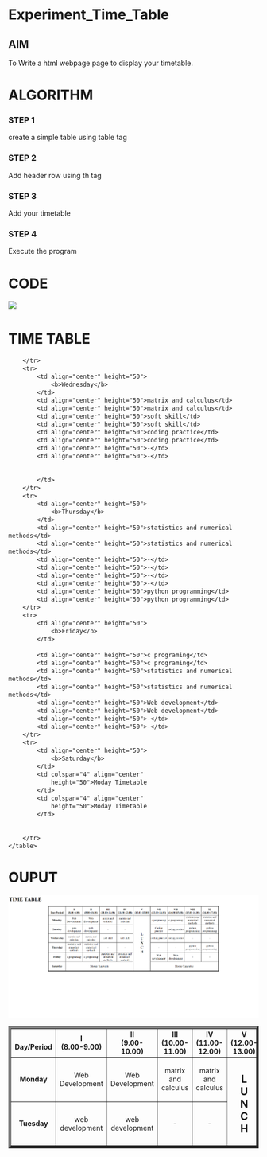 # Experiment_Time_Table

## AIM
To Write a html webpage page to display your timetable.

# ALGORITHM
### STEP 1
create a simple table using table tag
### STEP 2
Add header row using th tag
### STEP 3
Add your timetable
### STEP 4
Execute the program

# CODE
<!DOCTYPE html>
<html>

<body>
    <img src="C:\Users\SEC\Desktop\logo.png">
	<h1>TIME TABLE</h1>
	<table border="5" cellspacing="0" align="center">
		<!--<caption>Timetable</caption>-->
		<tr>
			<td align="center" height="50"
				width="100"><br>
				<b>Day/Period</b></br>
			</td>
			<td align="center" height="50"
				width="100">
				<b>I<br>(8.00-9.00)</b>
			</td>
			<td align="center" height="50"
				width="100">
				<b>II<br>(9.00-10.00)</b>
			</td>
			<td align="center" height="50"
				width="100">
				<b>III<br>(10.00-11.00)</b>
			</td>
			<td align="center" height="50"
				width="100">
				<b>IV<br>(11.00-12.00)</b>
			</td>
			<td align="center" height="50"
				width="100">
				<b>V<br>(12.00-13.00)</b>
			</td>
			<td align="center" height="50"
				width="100">
				<b>VI<br>(13.00-14.00)</b>
			</td>
			<td align="center" height="50"
				width="100">
				<b>VII<br>(14.00-15.00)</b>
			</td>
			<td align="center" height="50"
				width="100">
				<b>VIII<br>(15.00-16.00)</b>
			</td>
            <td align="center" height="50"
				width="100">
				<b>XI<br>(16.00-17.00)</b>
			</td>
		</tr>
		<tr>
			<td align="center" height="50">
				<b>Monday</b></td>
			<td align="center" height="50">Web Development</td>
			<td align="center" height="50">Web Development</td>
			<td align="center" height="50">matrix and calculus</td>
            <td align="center" height="50">matrix and calculus</td>
			<td rowspan="6" align="center" height="50">
				<h2>L<br>U<br>N<br>C<br>H</h2>
			</td>
			<td align="center" height="50">c programing</td>
			<td align="center" height="50">c programing</td>
            <td align="center" height="50">statistics and numerical methods</td>
            <td align="center" height="50">statistics and numerical methods</td>
		</tr>
		<tr>
			<td align="center" height="50">
				<b>Tuesday</b>
			</td>
			</td>
			<td align="center" height="50">web development</td>
			<td align="center" height="50">web development</td>
			<td align="center" height="50">-</td>
			<td align="center" height="50">-</td>
            <td align="center" height="50">Coding practice</td>
            <td align="center" height="50">coding practice</td>
            <td align="center" height="50">python programming</td>
            <td align="center" height="50">python programming</td>

		</tr>
		<tr>
			<td align="center" height="50">
				<b>Wednesday</b>
			</td>
			<td align="center" height="50">matrix and calculus</td>
			<td align="center" height="50">matrix and calculus</td>
			<td align="center" height="50">soft skill</td>
			<td align="center" height="50">soft skill</td>
			<td align="center" height="50">coding practice</td>
			<td align="center" height="50">coding practice</td>
            <td align="center" height="50">-</td>
            <td align="center" height="50">-</td>


			</td>
		</tr>
		<tr>
			<td align="center" height="50">
				<b>Thursday</b>
			</td>
			<td align="center" height="50">statistics and numerical methods</td>
			<td align="center" height="50">statistics and numerical methods</td>
			<td align="center" height="50">-</td>
            <td align="center" height="50">-</td>
			<td align="center" height="50">-</td>
            <td align="center" height="50">-</td>
			<td align="center" height="50">python programming</td>
			<td align="center" height="50">python programming</td>
		</tr>
		<tr>
			<td align="center" height="50">
				<b>Friday</b>
			</td>
			
			<td align="center" height="50">c programing</td>
			<td align="center" height="50">c programing</td>
			<td align="center" height="50">statistics and numerical methods</td>
			<td align="center" height="50">statistics and numerical methods</td>
			<td align="center" height="50">Web development</td>
			<td align="center" height="50">Web development</td>
			<td align="center" height="50">-</td>
			<td align="center" height="50">-</td>
		</tr>
		<tr>
			<td align="center" height="50">
				<b>Saturday</b>
			</td>
			<td colspan="4" align="center"
				height="50">Moday Timetable
			</td>
			<td colspan="4" align="center"
				height="50">Moday Timetable
			</td>

			
		</tr>
	</table>
</body>


# OUPUT
![model](image.png.png)
